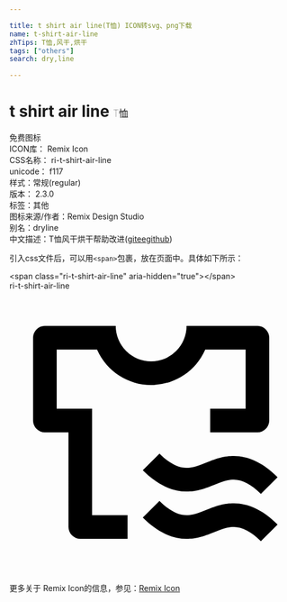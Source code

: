```yaml
---

title: t shirt air line(T恤) ICON转svg、png下载
name: t-shirt-air-line
zhTips: T恤,风干,烘干
tags: ["others"]
search: dry,line

---
```


# t shirt air line  <small style="font-size: 60%;font-weight: 100">T恤</small>


<div class="detail-page">
<p>
<span><span class="badge-success badge">免费图标</span> </span>
<br/>
<span>
ICON库：
<span class="badge-secondary badge">Remix Icon</span> 
</span>
<br/>
<span>
CSS名称：
<span class="badge-secondary badge">ri-t-shirt-air-line</span> 
</span>
<br/>
<span>
unicode：
<span class="badge-secondary badge">f117</span> 
<copy-btn content='f117' btn-title=""></copy-btn>
<copy-btn :content='String.fromCodePoint(parseInt("f117", 16))' btn-title="复制U"></copy-btn>
</span><br/><span>样式：<span class="badge-light badge">常规(regular)</span></span>
<br/>
<span>
版本：
<span class="badge-secondary badge">2.3.0</span> 
</span><br/><span>标签：<span class="badge-light badge"><router-link to="/tags/others.html">其他</router-link></span></span>
<br/>
<span>图标来源/作者：<span class="badge-light badge">Remix Design Studio</span></span> 
<br/>
<span>别名：<span class="badge-light badge">dry</span><span class="badge-light badge">line</span></span><br/><span class="zh-detail">中文描述：<span class="badge-primary badge">T恤</span><span class="badge-primary badge">风干</span><span class="badge-primary badge">烘干</span><span class="help-link"><span>帮助改进</span>(<a href="https://gitee.com/liuwave/icon-helper/edit/master/json/remix/others/t-shirt-air-line.json" target="_blank" rel="noopener noreferrer">gitee</a><a href="https://github.com/liuwave/icon-helper/edit/master/json/remix/others/t-shirt-air-line.json" target="_blank" rel="noopener noreferrer">github</a></span>)</span><br/>
</p>
</div>
<div class="alert alert-dark">
  <i class="ri-t-shirt-air-line ri-xs"></i>
  <i class="ri-t-shirt-air-line ri-sm"></i>
  <i class="ri-t-shirt-air-line ri-lg"></i>
  <i class="ri-t-shirt-air-line ri-2x"></i>
  <i class="ri-t-shirt-air-line ri-3x"></i>
  <i class="ri-t-shirt-air-line ri-5x"></i>
  <i class="ri-t-shirt-air-line ri-7x"></i>
</div>
<div>
  <p>引入css文件后，可以用<code>&lt;span&gt;</code>包裹，放在页面中。具体如下所示：    
  </p>
  <div class="alert alert-primary" style="font-size: 14px">
    &lt;span class="ri-t-shirt-air-line" aria-hidden="true"&gt;&lt;/span&gt;
    <copy-btn content='<span class="ri-t-shirt-air-line" aria-hidden="true"></span>'></copy-btn>
  </div>
  <div class="alert alert-secondary">
    <i class="ri-t-shirt-air-line"
    style="font-size: 24px"
    aria-hidden="true"></i> ri-t-shirt-air-line
    <copy-btn content="ri-t-shirt-air-line" btn-title="复制图标名称"></copy-btn>
  </div>
</div>
<div id="svg" class="svg-wrap">
<svg xmlns="http://www.w3.org/2000/svg" viewBox="0 0 24 24">
    <g>
        <path fill="none" d="M0 0h24v24H0z"/>
        <path fill-rule="nonzero" d="M12.707 17.793C13.534 18.62 14.295 19 15 19c.378 0 .68-.067 1.237-.276l.392-.152C17.679 18.15 18.209 18 19 18c1.214 0 2.379.545 3.486 1.58l.221.213-1.414 1.414C20.466 20.38 19.705 20 19 20c-.378 0-.68.067-1.237.276l-.392.152c-1.05.421-1.58.572-2.371.572-1.214 0-2.379-.545-3.486-1.58l-.221-.213 1.414-1.414zM9 3a3 3 0 0 0 6 0h6a1 1 0 0 1 1 1v7a1 1 0 0 1-1 1h-4.002v-2L20 9.999v-5h-3.417l-.017.041a5.002 5.002 0 0 1-4.35 2.955L12 8a5.001 5.001 0 0 1-4.566-2.96L7.416 5H4v5l2.999-.001V19H10v2H6a1 1 0 0 1-1-1l-.001-8.001L3 12a1 1 0 0 1-1-1V4a1 1 0 0 1 1-1h6zm3.707 10.793C13.534 14.62 14.295 15 15 15c.378 0 .68-.067 1.237-.276l.392-.152C17.679 14.15 18.209 14 19 14c1.214 0 2.379.545 3.486 1.58l.221.213-1.414 1.414C20.466 16.38 19.705 16 19 16c-.378 0-.68.067-1.237.276l-.392.152c-1.05.421-1.58.572-2.371.572-1.214 0-2.379-.545-3.486-1.58l-.221-.213 1.414-1.414z"/>
    </g>
</svg>

</div>
<detail full-name='ri-t-shirt-air-line'></detail>
    
<div><p>更多关于  Remix Icon的信息，参见：<a target="_blank" href="https://iconhelper.cn/remix.html">Remix Icon</a>
</p></div>
